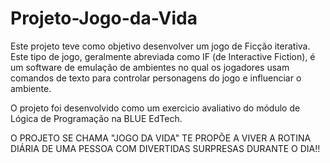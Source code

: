 # Projeto-Jogo-da-Vida

Este projeto teve como objetivo desenvolver um jogo de Ficção iterativa. Este tipo de jogo, geralmente abreviada como IF (de Interactive Fiction), é um software de emulação de ambientes no qual os jogadores usam comandos de texto para controlar personagens do jogo e influenciar o ambiente.

O projeto foi desenvolvido como um exercicio avaliativo do módulo de Lógica de Programação na BLUE EdTech.

O PROJETO SE CHAMA "JOGO DA VIDA" TE PROPÕE A VIVER A ROTINA DIÁRIA DE UMA PESSOA COM DIVERTIDAS SURPRESAS DURANTE O DIA!!




